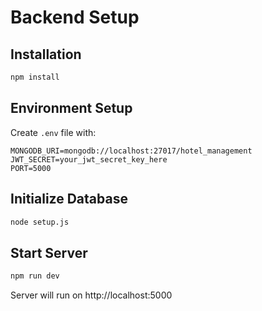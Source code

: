 # Backend Setup

## Installation
```bash
npm install
```

## Environment Setup
Create `.env` file with:
```
MONGODB_URI=mongodb://localhost:27017/hotel_management
JWT_SECRET=your_jwt_secret_key_here
PORT=5000
```

## Initialize Database
```bash
node setup.js
```

## Start Server
```bash
npm run dev
```

Server will run on http://localhost:5000